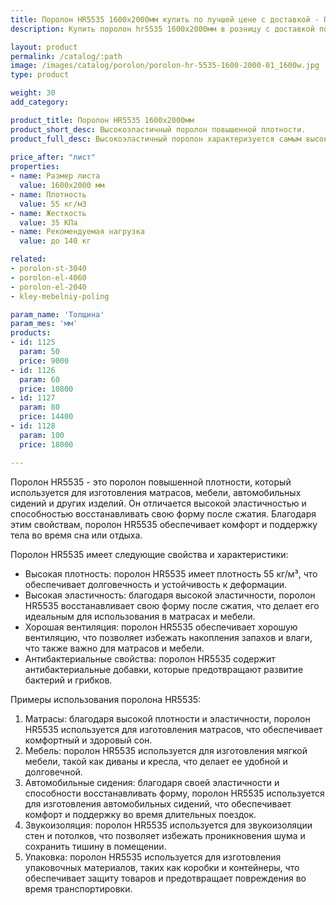 ```yaml
---
title: Поролон HR5535 1600х2000мм купить по лучшей цене с доставкой - Поролоныч
description: Купить поролон hr5535 1600х2000мм в розницу с доставкой по Москве в интернет-магазине Поролоныча.

layout: product
permalink: /catalog/:path
image: /images/catalog/porolon/porolon-hr-5535-1600-2000-01_1600w.jpg
type: product

weight: 30
add_category: 

product_title: Поролон HR5535 1600х2000мм
product_short_desc: Высокоэластичный поролон повышенной плотности.
product_full_desc: Высокоэластичный поролон характеризуется самым высоким уровнем комфорта благодаря сочетанию низкой начальной жесткости с высоким значением несущей способности и отсутствием эффекта проваливания. Уникальный материал для изготовления качественной мебели для сидения и лежания.
        
price_after: "лист"
properties:
- name: Размер листа
  value: 1600х2000 мм
- name: Плотность
  value: 55 кг/м3
- name: Жесткость
  value: 35 КПа
- name: Рекомендуемая нагрузка
  value: до 140 кг

related:
- porolon-st-3040
- porolon-el-4060
- porolon-el-2040
- kley-mebelniy-poling

param_name: 'Толщина'
param_mes: 'мм'
products:
- id: 1125
  param: 50
  price: 9000
- id: 1126
  param: 60
  price: 10800
- id: 1127
  param: 80
  price: 14400
- id: 1128
  param: 100
  price: 18000

---
```

Поролон HR5535 - это поролон повышенной плотности, который используется для изготовления матрасов, мебели, автомобильных сидений и других изделий. Он отличается высокой эластичностью и способностью восстанавливать свою форму после сжатия. Благодаря этим свойствам, поролон HR5535 обеспечивает комфорт и поддержку тела во время сна или отдыха.

Поролон HR5535 имеет следующие свойства и характеристики:

- Высокая плотность: поролон HR5535 имеет плотность 55 кг/м³, что обеспечивает долговечность и устойчивость к деформации.
- Высокая эластичность: благодаря высокой эластичности, поролон HR5535 восстанавливает свою форму после сжатия, что делает его идеальным для использования в матрасах и мебели.
- Хорошая вентиляция: поролон HR5535 обеспечивает хорошую вентиляцию, что позволяет избежать накопления запахов и влаги, что также важно для матрасов и мебели.
- Антибактериальные свойства: поролон HR5535 содержит антибактериальные добавки, которые предотвращают развитие бактерий и грибков.

Примеры использования поролона HR5535:

1. Матрасы: благодаря высокой плотности и эластичности, поролон HR5535 используется для изготовления матрасов, что обеспечивает комфортный и здоровый сон.
2. Мебель: поролон HR5535 используется для изготовления мягкой мебели, такой как диваны и кресла, что делает ее удобной и долговечной.
3. Автомобильные сидения: благодаря своей эластичности и способности восстанавливать форму, поролон HR5535 используется для изготовления автомобильных сидений, что обеспечивает комфорт и поддержку во время длительных поездок.
4. Звукоизоляция: поролон HR5535 используется для звукоизоляции стен и потолков, что позволяет избежать проникновения шума и сохранить тишину в помещении.
5. Упаковка: поролон HR5535 используется для изготовления упаковочных материалов, таких как коробки и контейнеры, что обеспечивает защиту товаров и предотвращает повреждения во время транспортировки.